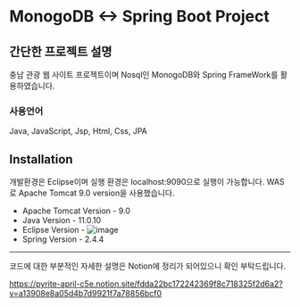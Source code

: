 # MonogoDB <-> Spring Boot Project

## 간단한 프로젝트 설명

충남 관광 웹 사이트 프로젝트이며 Nosql인 MonogoDB와 Spring FrameWork를 활용하였습니다.

### 사용언어
Java, JavaScript, Jsp, Html, Css, JPA 

## Installation
개발환경은 Eclipse이며 실행 환경은 localhost:9090으로 실행이 가능합니다.
WAS로 Apache Tomcat 9.0 version을 사용했습니다.

* Apache Tomcat Version - 9.0
* Java Version - 11.0.10
* Eclipse Version -
![image](https://user-images.githubusercontent.com/48474613/132295064-de204dd6-cf4c-4907-b860-3852aa1ef4d1.png)
* Spring Version - 2.4.4

* * *


코드에 대한 부분적인 자세한 설명은 Notion에 정리가 되어있으니 확인 부탁드립니다.

https://pyrite-april-c5e.notion.site/fdda22bc172242369f8c718325f2d6a2?v=a13908e8a05d4b7d9921f7a78856bcf0
